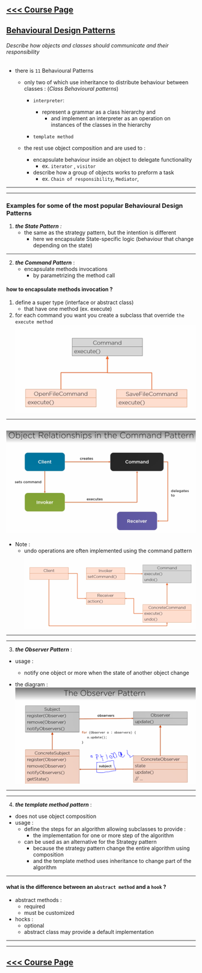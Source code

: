 [<<< Course Page](../README.md)
-----
## <u>Behavioural Design Patterns</u>
###### Describe how objects and classes should communicate and their responsibility

- there is `11` Behavioural Patterns
    - only two of which use inheritance to distribute behaviour between classes :
      (_Class Behavioural patterns_)
        - `interpreter`:
            - represent a grammar as a class hierarchy and
                - and implement an interpreter as an operation on instances of the classes in the hierarchy

        - `template method`

    - the rest use object composition and are used to :
        - encapsulate behaviour inside an object to delegate functionality
            - ex. `iterator` , `visitor`
        - describe how a group of objects works to preform a task
            - ex. `Chain of responsibility`, `Mediator`,

---
---
### Examples for some of the most popular Behavioural Design Patterns

1. _**the State Pattern** :_
    - the same as the strategy pattern, but the intention is different
        - here we encapsulate State-specific logic (behaviour that change depending on the state)

---
2. _**the Command Pattern**_ :
    - encapsulate methods invocations
        - by parametrizing the method call

#### how to encapsulate methods invocation ?
1. define a super type (interface or abstract class)
    - that have one method (ex. execute)
2. for each command you want you create a subclass that override `the execute method`
   ![encapsulate a command](../media/2.PNG)
---

![the command Pattern](../media/3.PNG)
----
- Note :
    - undo operations are often implemented using the command pattern
      ![the command Pattern with undo operation](../media/4.PNG)

----------------
----------------
3. _**the Observer Pattern**_ :
- usage : 
  - notify one object or more when the state of another object change

- the diagram :
  ![the observer pattern](../media/5.PNG)

-----
----
4. _**the template method pattern**_ :
- does not use object composition
- usage :
    - define the steps for an algorithm allowing subclasses to provide :
        - the implementation for one or more step of the algorithm
    - can be used as an alternative for the Strategy pattern
        - because the strategy pattern change the entire algorithm using composition
        - and the template method uses inheritance to change part of the algorithm
---
#### what is the difference between an `abstract method` and a `hook` ?
- abstract methods :
    - required
    - must be customized
- hocks :
    - optional
    - abstract class may provide a default implementation

----
----


[<<< Course Page](../README.md)
-----